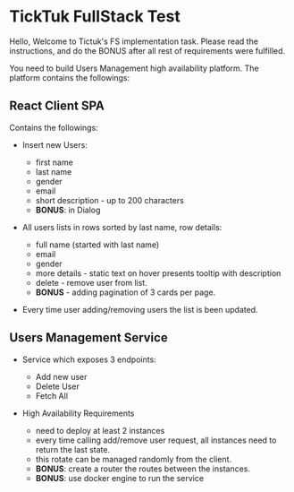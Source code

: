 # TickTuk FullStack Test

Hello,
Welcome to Tictuk's FS implementation task.
Please read the instructions, and do the BONUS after all rest of requirements were fulfilled.
 
You need to build Users Management high availability platform.
The platform contains the followings:

## React Client SPA
Contains the followings:

- Insert new Users:
	- first name
	- last name
	- gender
	- email
	- short description - up to 200 characters
	- **BONUS**: in Dialog

- All users lists in rows sorted by last name, row details:
	- full name (started with last name)
	- email
	- gender
	- more details - static text on hover presents tooltip with description
	- delete - remove user from list.
	- **BONUS** - adding pagination of 3 cards per page.
- Every time user adding/removing users the list is been updated.

## Users Management Service
- Service which exposes 3 endpoints:
	- Add new user
	- Delete User
	- Fetch All
	
- High Availability Requirements
	- need to deploy at least 2 instances
	- every time calling add/remove user request, all instances need to return the last state.
	- this rotate can be managed randomly from the client.
	- **BONUS**: create a router the routes between the instances.
	- **BONUS**: use docker engine to run the service
